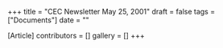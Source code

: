 +++
title = "CEC Newsletter May 25, 2001"
draft = false
tags = ["Documents"]
date = ""

[Article]
contributors = []
gallery = []
+++